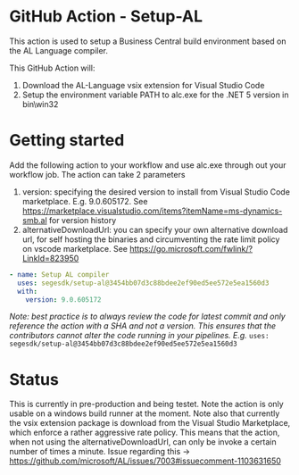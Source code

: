 # GitHub Action - Setup-AL
This action is used to setup a Business Central build environment based on the AL Language compiler. 

This GitHub Action will:
  1. Download the AL-Language vsix extension for Visual Studio Code
  2. Setup the environment variable PATH to alc.exe for the .NET 5 version in bin\win32
 

# Getting started

Add the following action to your workflow and use alc.exe through out your workflow job. The action can take 2 parameters

1. version: specifying the desired version to install from Visual Studio Code marketplace. E.g. 9.0.605172. See https://marketplace.visualstudio.com/items?itemName=ms-dynamics-smb.al for version history
2. alternativeDownloadUrl: you can specify your own alternative download url, for self hosting the binaries and circumventing the rate limit policy on vscode marketplace. See https://go.microsoft.com/fwlink/?LinkId=823950

```yaml
- name: Setup AL compiler
  uses: segesdk/setup-al@3454bb07d3c88bdee2ef90ed5ee572e5ea1560d3
  with:
    version: 9.0.605172
```
*Note: best practice is to always review the code for latest commit and only reference the action with a SHA and not a version. This ensures that the contributors cannot alter the code running in your pipelines. E.g.*
```uses: segesdk/setup-al@3454bb07d3c88bdee2ef90ed5ee572e5ea1560d3```
 

# Status
This is currently in pre-production and being testet. Note the action is only usable on a windows build runner at the moment. Note also that currently the vsix extension package is download from the Visual Studio Marketplace, which enforce a rather aggressive rate policy. This means that the action, when not using the alternativeDownloadUrl, can only be invoke a certain number of times a minute. Issue regarding this -> https://github.com/microsoft/AL/issues/7003#issuecomment-1103631650
